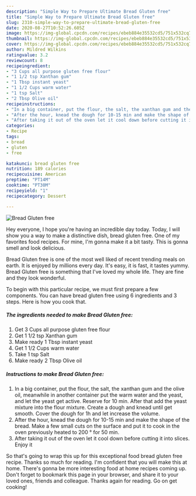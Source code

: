 ```yaml
---
description: "Simple Way to Prepare Ultimate Bread Gluten free"
title: "Simple Way to Prepare Ultimate Bread Gluten free"
slug: 2310-simple-way-to-prepare-ultimate-bread-gluten-free
date: 2020-08-27T10:52:26.605Z
image: https://img-global.cpcdn.com/recipes/ebeb884e35532cd5/751x532cq70/bread-gluten-free-recipe-main-photo.jpg
thumbnail: https://img-global.cpcdn.com/recipes/ebeb884e35532cd5/751x532cq70/bread-gluten-free-recipe-main-photo.jpg
cover: https://img-global.cpcdn.com/recipes/ebeb884e35532cd5/751x532cq70/bread-gluten-free-recipe-main-photo.jpg
author: Mildred Wilkins
ratingvalue: 3.2
reviewcount: 8
recipeingredient:
- "3 Cups all purpose gluten free flour"
- "1 1/2 tsp Xanthan gum"
- "1 Tbsp instant yeast"
- "1 1/2 Cups warm water"
- "1 tsp Salt"
- "2 Tbsp Olive oil"
recipeinstructions:
- "In a big container, put the flour, the salt, the xanthan gum and the olive oil, meanwhile in another container put the warm water and the yeast, and let the yeast get active. Reserve for 10 min. After that add the yeast mixture into the flour mixture. Create a dough and knead until get smooth. Cover the dough for 1h and let increase the volume."
- "After the hour, knead the dough for 10-15 min and make the shape of the bread. Make a few small cuts on the surface and put it to cook in the oven previously heated to 200 ° for 50 min."
- "After taking it out of the oven let it cool down before cutting it into slices. Enjoy it"
categories:
- Recipe
tags:
- bread
- gluten
- free

katakunci: bread gluten free 
nutrition: 189 calories
recipecuisine: American
preptime: "PT14M"
cooktime: "PT30M"
recipeyield: "1"
recipecategory: Dessert

---
```



![Bread Gluten free](https://img-global.cpcdn.com/recipes/ebeb884e35532cd5/751x532cq70/bread-gluten-free-recipe-main-photo.jpg)

Hey everyone, I hope you're having an incredible day today. Today, I will show you a way to make a distinctive dish, bread gluten free. One of my favorites food recipes. For mine, I'm gonna make it a bit tasty. This is gonna smell and look delicious.



Bread Gluten free is one of the most well liked of recent trending meals on earth. It is enjoyed by millions every day. It's easy, it is fast, it tastes yummy. Bread Gluten free is something that I've loved my whole life. They are fine and they look wonderful.


To begin with this particular recipe, we must first prepare a few components. You can have bread gluten free using 6 ingredients and 3 steps. Here is how you cook that.

<!--inarticleads1-->

##### The ingredients needed to make Bread Gluten free:

1. Get 3 Cups all purpose gluten free flour
1. Get 1 1/2 tsp Xanthan gum
1. Make ready 1 Tbsp instant yeast
1. Get 1 1/2 Cups warm water
1. Take 1 tsp Salt
1. Make ready 2 Tbsp Olive oil




<!--inarticleads2-->

##### Instructions to make Bread Gluten free:

1. In a big container, put the flour, the salt, the xanthan gum and the olive oil, meanwhile in another container put the warm water and the yeast, and let the yeast get active. Reserve for 10 min. After that add the yeast mixture into the flour mixture. Create a dough and knead until get smooth. Cover the dough for 1h and let increase the volume.
1. After the hour, knead the dough for 10-15 min and make the shape of the bread. Make a few small cuts on the surface and put it to cook in the oven previously heated to 200 ° for 50 min.
1. After taking it out of the oven let it cool down before cutting it into slices. Enjoy it




So that's going to wrap this up for this exceptional food bread gluten free recipe. Thanks so much for reading. I'm confident that you will make this at home. There's gonna be more interesting food at home recipes coming up. Don't forget to bookmark this page in your browser, and share it to your loved ones, friends and colleague. Thanks again for reading. Go on get cooking!
